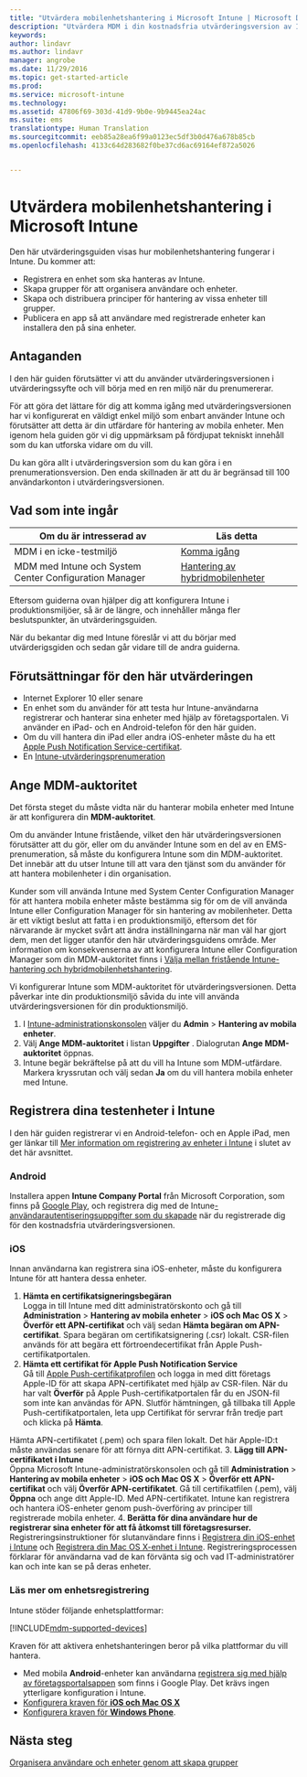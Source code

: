 ```yaml
---
title: "Utvärdera mobilenhetshantering i Microsoft Intune | Microsoft Docs"
description: "Utvärdera MDM i din kostnadsfria utvärderingsversion av Intune."
keywords: 
author: lindavr
ms.author: lindavr
manager: angrobe
ms.date: 11/29/2016
ms.topic: get-started-article
ms.prod: 
ms.service: microsoft-intune
ms.technology: 
ms.assetid: 47806f69-303d-41d9-9b0e-9b9445ea24ac
ms.suite: ems
translationtype: Human Translation
ms.sourcegitcommit: eeb85a28ea6f99a0123ec5df3b0d476a678b85cb
ms.openlocfilehash: 4133c64d283682f0be37cd6ac69164ef872a5026


---
```


# <a name="evaluate-mobile-device-management-in-microsoft-intune"></a>Utvärdera mobilenhetshantering i Microsoft Intune
Den här utvärderingsguiden visas hur mobilenhetshantering fungerar i Intune. Du kommer att:
- Registrera en enhet som ska hanteras av Intune.
- Skapa grupper för att organisera användare och enheter.
- Skapa och distribuera principer för hantering av vissa enheter till grupper.
- Publicera en app så att användare med registrerade enheter kan installera den på sina enheter.
<!--- - Monitor the device? View a report of compliant devices?--->
<!--- - Remove the device from management--->

## <a name="assumptions"></a>Antaganden
I den här guiden förutsätter vi att du använder utvärderingsversionen i utvärderingssyfte och vill börja med en ren miljö när du prenumererar.

För att göra det lättare för dig att komma igång med utvärderingsversionen har vi konfigurerat en väldigt enkel miljö som enbart använder Intune och förutsätter att detta är din utfärdare för hantering av mobila enheter. Men igenom hela guiden gör vi dig uppmärksam på fördjupat tekniskt innehåll som du kan utforska vidare om du vill.

Du kan göra allt i utvärderingsversion som du kan göra i en prenumerationsversion. Den enda skillnaden är att du är begränsad till 100 användarkonton i utvärderingsversionen.

## <a name="whats-not-covered"></a>Vad som inte ingår
|Om du är intresserad av |Läs detta |
|------------------------|----------|
|MDM i en icke-testmiljö | [Komma igång](https://docs.microsoft.com/en-us/intune/get-started/start-with-a-paid-subscription-to-microsoft-intune) |
|MDM med Intune och System Center Configuration Manager | [Hantering av hybridmobilenheter](https://docs.microsoft.com/en-us/sccm/mdm/understand/hybrid-mobile-device-management) |

Eftersom guiderna ovan hjälper dig att konfigurera Intune i produktionsmiljöer, så är de längre, och innehåller många fler beslutspunkter, än utvärderingsguiden.

När du bekantar dig med Intune föreslår vi att du börjar med utvärderigsgiden och sedan går vidare till de andra guiderna.

## <a name="prerequisites-for-this-evaluation"></a>Förutsättningar för den här utvärderingen
- Internet Explorer 10 eller senare
- En enhet som du använder för att testa hur Intune-användarna registrerar och hanterar sina enheter med hjälp av företagsportalen. Vi använder en iPad- och en Android-telefon för den här guiden.
- Om du vill hantera din iPad eller andra iOS-enheter måste du ha ett [Apple Push Notification Service-certifikat](https://docs.microsoft.com/intune/deploy-use/set-up-ios-and-mac-management-with-microsoft-intune).
- En [Intune-utvärderingsprenumeration](sign-up-for-30-day-trial-microsoft-intune.md)

## <a name="set-your-mdm-authority"></a>Ange MDM-auktoritet
Det första steget du måste vidta när du hanterar mobila enheter med Intune är att konfigurera din **MDM-auktoritet**.

Om du använder Intune fristående, vilket den här utvärderingsversionen förutsätter att du gör, eller om du använder Intune som en del av en EMS-prenumeration, så måste du konfigurera Intune som din MDM-auktoritet. Det innebär att du utser Intune till att vara den tjänst som du använder för att hantera mobilenheter i din organisation.

Kunder som vill använda Intune med System Center Configuration Manager för att hantera mobila enheter måste bestämma sig för om de vill använda Intune eller Configuration Manager för sin hantering av mobilenheter. Detta är ett viktigt beslut att fatta i en produktionsmiljö, eftersom det för närvarande är mycket svårt att ändra inställningarna när man väl har gjort dem, men det ligger utanför den här utvärderingsguidens område. Mer information om konsekvenserna av att konfigurera Intune eller Configuration Manager som din MDM-auktoritet finns i [Välja mellan fristående Intune-hantering och hybridmobilenhetshantering](https://docs.microsoft.com/en-us/sccm/mdm/understand/choose-between-standalone-intune-and-hybrid-mobile-device-management).

Vi konfigurerar Intune som MDM-auktoritet för utvärderingsversionen. Detta påverkar inte din produktionsmiljö såvida du inte vill använda utvärderingsversionen för din produktionsmiljö.

1. I [Intune-administrationskonsolen](https://manage.microsoft.com/) väljer du **Admin** &gt; **Hantering av mobila enheter**.
2. Välj **Ange MDM-auktoritet** i listan **Uppgifter** . Dialogrutan **Ange MDM-auktoritet** öppnas. <!---screen shot--->
3. Intune begär bekräftelse på att du vill ha Intune som MDM-utfärdare. Markera kryssrutan och välj sedan **Ja** om du vill hantera mobila enheter med Intune.

## <a name="enroll-your-test-devices-into-intune"></a>Registrera dina testenheter i Intune

I den här guiden registrerar vi en Android-telefon- och en Apple iPad, men ger länkar till [Mer information om registrering av enheter i Intune](#Learn-more-about-device-enrollment) i slutet av det här avsnittet.
### <a name="android"></a>Android
Installera appen **Intune Company Portal** från Microsoft Corporation, som finns på [Google Play](http://go.microsoft.com/fwlink/p/?LinkId=386612), och registrera dig med de Intune[-användarautentiseringsuppgifter som du skapade](sign-up-for-30-day-trial-microsoft-intune.md#add-users) när du registrerade dig för den kostnadsfria utvärderingsversionen.

### <a name="ios"></a>iOS
Innan användarna kan registrera sina iOS-enheter, måste du konfigurera Intune för att hantera dessa enheter.

1. **Hämta en certifikatsigneringsbegäran**<br/>
Logga in till Intune med ditt administratörskonto och gå till **Administration** > **Hantering av mobila enheter** > **iOS och Mac OS X** > **Överför ett APN-certifikat** och välj sedan **Hämta begäran om APN-certifikat**. Spara begäran om certifikatsignering (.csr) lokalt. CSR-filen används för att begära ett förtroendecertifikat från Apple Push-certifikatportalen. <!--- screen shot--->
2.  **Hämta ett certifikat för Apple Push Notification Service**<BR/>
Gå till [Apple Push-certifikatprofilen](https://idmsa.apple.com/IDMSWebAuth/login?appIdKey=3fbfc9ad8dfedeb78be1d37f6458e72adc3160d1ad5b323a9e5c5eb2f8e7e3e2&rv=2) och logga in med ditt företags Apple-ID för att skapa APN-certifikatet med hjälp av CSR-filen. När du har valt **Överför** på Apple Push-certifikatportalen får du en JSON-fil som inte kan användas för APN. Slutför hämtningen, gå tillbaka till Apple Push-certifikatportalen, leta upp Certifikat för servrar från tredje part och klicka på **Hämta**.

 Hämta APN-certifikatet (.pem) och spara filen lokalt. Det här Apple-ID:t måste användas senare för att förnya ditt APN-certifikat.
3.  **Lägg till APN-certifikatet i Intune**<BR/>
Öppna Microsoft Intune-administratörskonsolen och gå till **Administration** > **Hantering av mobila enheter** > **iOS och Mac OS X** > **Överför ett APN-certifikat** och välj **Överför APN-certifikatet**. Gå till certifikatfilen (.pem), välj **Öppna** och ange ditt Apple-ID. Med APN-certifikatet. Intune kan registrera och hantera iOS-enheter genom push-överföring av principer till registrerade mobila enheter.
4.  **Berätta för dina användare hur de registrerar sina enheter för att få åtkomst till företagsresurser.**<br/>
Registreringsinstruktioner för slutanvändare finns i [Registrera din iOS-enhet i Intune](https://docs.microsoft.com/en-us/Intune/enduser/enroll-your-device-in-intune-ios) och [Registrera din Mac OS X-enhet i Intune](https://docs.microsoft.com/en-us/Intune/enduser/enroll-your-device-in-intune-mac-os-x). Registreringsprocessen förklarar för användarna vad de kan förvänta sig och vad IT-administratörer kan och inte kan se på deras enheter.


### <a name="learn-more-about-device-enrollment"></a>Läs mer om enhetsregistrering

Intune stöder följande enhetsplattformar:

[!INCLUDE[mdm-supported-devices](../includes/mdm-supported-devices.md)]

Kraven för att aktivera enhetshanteringen beror på vilka plattformar du vill hantera.
- Med mobila **Android**-enheter kan användarna [registrera sig med hjälp av företagsportalsappen](/intune/deploy-use/set-up-android-management-with-microsoft-intune) som finns i Google Play. Det krävs ingen ytterligare konfiguration i Intune.
- [Konfigurera kraven för **iOS och Mac OS X**](/intune/deploy-use/set-up-ios-and-mac-management-with-microsoft-intune)
- [Konfigurera kraven för **Windows Phone**](/intune/deploy-use/set-up-windows-phone-management-with-microsoft-intune).

<!--- ## Verify enrollment--->
<!--- START HERE

### iOS and Mac OS X
Install the **Microsoft Intune Company Portal** app from Microsoft Corporation available in the App Store and sign in with Intune user credentials added above. View **Enrolled devices** to add your device.



### Windows Phone 8.1
Users install the **Company Portal** app from Microsoft Corporation, available in the Windows Phone store, and sign in with the Intune user credentials added above.  View **Enrolled devices** to add your device.

## Install the previously deployed app
Open the Company Portal on the mobile device, choose **Apps**, and then install **Microsoft Skype**.--->



## <a name="next-steps"></a>Nästa steg
[Organisera användare och enheter genom att skapa grupper](get-started-with-a-30-day-trial-of-microsoft-intune-step-3.md)



<!--HONumber=Nov16_HO5-->


